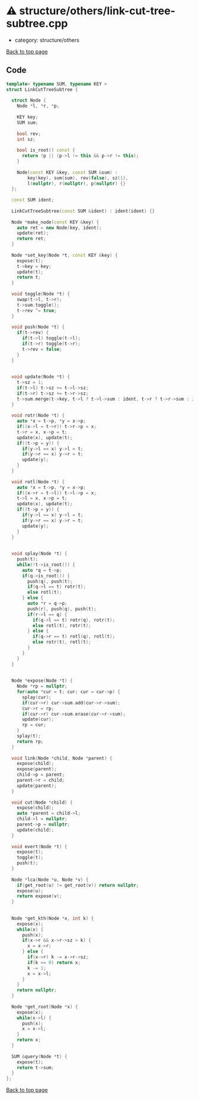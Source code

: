<!-- mathjax config similar to math.stackexchange -->
<script type="text/javascript" async
  src="https://cdnjs.cloudflare.com/ajax/libs/mathjax/2.7.5/MathJax.js?config=TeX-MML-AM_CHTML">
</script>
<script type="text/x-mathjax-config">
  MathJax.Hub.Config({
    TeX: { equationNumbers: { autoNumber: "AMS" }},
    tex2jax: {
      inlineMath: [ ['$','$'] ],
      processEscapes: true
    },
    "HTML-CSS": { matchFontHeight: false },
    displayAlign: "left",
    displayIndent: "2em"
  });
</script>

<script type="text/javascript" src="https://cdnjs.cloudflare.com/ajax/libs/jquery/3.4.1/jquery.min.js"></script>
<script src="https://cdn.jsdelivr.net/npm/jquery-balloon-js@1.1.2/jquery.balloon.min.js" integrity="sha256-ZEYs9VrgAeNuPvs15E39OsyOJaIkXEEt10fzxJ20+2I=" crossorigin="anonymous"></script>
<script type="text/javascript" src="../../../assets/js/copy-button.js"></script>
<link rel="stylesheet" href="../../../assets/css/copy-button.css" />


# :warning: structure/others/link-cut-tree-subtree.cpp
* category: structure/others


[Back to top page](../../../index.html)



## Code
```cpp
template< typename SUM, typename KEY >
struct LinkCutTreeSubtree {
 
  struct Node {
    Node *l, *r, *p;
 
    KEY key;
    SUM sum;
 
    bool rev;
    int sz;
 
    bool is_root() const {
      return !p || (p->l != this && p->r != this);
    }
 
    Node(const KEY &key, const SUM &sum) :
        key(key), sum(sum), rev(false), sz(1),
        l(nullptr), r(nullptr), p(nullptr) {}
  };
 
  const SUM ident;
 
  LinkCutTreeSubtree(const SUM &ident) : ident(ident) {}
 
  Node *make_node(const KEY &key) {
    auto ret = new Node(key, ident);
    update(ret);
    return ret;
  }
 
  Node *set_key(Node *t, const KEY &key) {
    expose(t);
    t->key = key;
    update(t);
    return t;
  }
 
  void toggle(Node *t) {
    swap(t->l, t->r);
    t->sum.toggle();
    t->rev ^= true;
  }
 
  void push(Node *t) {
    if(t->rev) {
      if(t->l) toggle(t->l);
      if(t->r) toggle(t->r);
      t->rev = false;
    }
  }
 
 
  void update(Node *t) {
    t->sz = 1;
    if(t->l) t->sz += t->l->sz;
    if(t->r) t->sz += t->r->sz;
    t->sum.merge(t->key, t->l ? t->l->sum : ident, t->r ? t->r->sum : ident);
  }
 
  void rotr(Node *t) {
    auto *x = t->p, *y = x->p;
    if((x->l = t->r)) t->r->p = x;
    t->r = x, x->p = t;
    update(x), update(t);
    if((t->p = y)) {
      if(y->l == x) y->l = t;
      if(y->r == x) y->r = t;
      update(y);
    }
  }
 
  void rotl(Node *t) {
    auto *x = t->p, *y = x->p;
    if((x->r = t->l)) t->l->p = x;
    t->l = x, x->p = t;
    update(x), update(t);
    if((t->p = y)) {
      if(y->l == x) y->l = t;
      if(y->r == x) y->r = t;
      update(y);
    }
  }
 
 
  void splay(Node *t) {
    push(t);
    while(!t->is_root()) {
      auto *q = t->p;
      if(q->is_root()) {
        push(q), push(t);
        if(q->l == t) rotr(t);
        else rotl(t);
      } else {
        auto *r = q->p;
        push(r), push(q), push(t);
        if(r->l == q) {
          if(q->l == t) rotr(q), rotr(t);
          else rotl(t), rotr(t);
        } else {
          if(q->r == t) rotl(q), rotl(t);
          else rotr(t), rotl(t);
        }
      }
    }
  }
 
 
  Node *expose(Node *t) {
    Node *rp = nullptr;
    for(auto *cur = t; cur; cur = cur->p) {
      splay(cur);
      if(cur->r) cur->sum.add(cur->r->sum);
      cur->r = rp;
      if(cur->r) cur->sum.erase(cur->r->sum);
      update(cur);
      rp = cur;
    }
    splay(t);
    return rp;
  }
 
  void link(Node *child, Node *parent) {
    expose(child);
    expose(parent);
    child->p = parent;
    parent->r = child;
    update(parent);
  }
 
  void cut(Node *child) {
    expose(child);
    auto *parent = child->l;
    child->l = nullptr;
    parent->p = nullptr;
    update(child);
  }
 
  void evert(Node *t) {
    expose(t);
    toggle(t);
    push(t);
  }
 
  Node *lca(Node *u, Node *v) {
    if(get_root(u) != get_root(v)) return nullptr;
    expose(u);
    return expose(v);
  }
 
 
  Node *get_kth(Node *x, int k) {
    expose(x);
    while(x) {
      push(x);
      if(x->r && x->r->sz > k) {
        x = x->r;
      } else {
        if(x->r) k -= x->r->sz;
        if(k == 0) return x;
        k -= 1;
        x = x->l;
      }
    }
    return nullptr;
  }
 
  Node *get_root(Node *x) {
    expose(x);
    while(x->l) {
      push(x);
      x = x->l;
    }
    return x;
  }
 
  SUM &query(Node *t) {
    expose(t);
    return t->sum;
  }
};

```

[Back to top page](../../../index.html)

